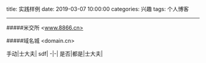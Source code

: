 title: 实践样例
date: 2019-03-07 10:00:00
categories: 兴趣
tags: 个人博客

---
#####米交所
<www.8866.cn>

#####域名城
<domain.cn>

手动|士大夫| sdf|
-|-|
是否|都是|士大夫|
